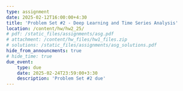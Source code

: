 ```yaml
---
type: assignment
date: 2025-02-12T16:00:00+4:30
title: 'Problem Set #2 - Deep Learning and Time Series Analysis'
location: /content/hw/hw2_25/
# pdf: /static_files/assignments/asg.pdf
# attachment: /content/hw_files/hw1_files.zip
# solutions: /static_files/assignments/asg_solutions.pdf
hide_from_announcments: true 
# hide_time: true 
due_event: 
    type: due
    date: 2025-02-24T23:59:00+3:30
    description: 'Problem Set #2 due'
---
```


